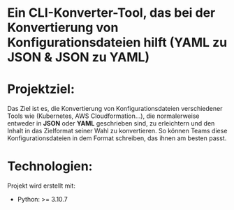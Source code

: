 # Ein CLI-Konverter-Tool, das bei der Konvertierung von Konfigurationsdateien hilft (YAML zu JSON & JSON zu YAML)


# Projektziel:
 Das Ziel ist es, die Konvertierung von Konfigurationsdateien verschiedener Tools wie (Kubernetes, AWS Cloudformation...), die normalerweise entweder in **JSON** oder **YAML** geschrieben sind, zu erleichtern und den Inhalt in das Zielformat seiner Wahl zu konvertieren.
 So können Teams diese Konfigurationsdateien in dem Format schreiben, das ihnen am besten passt.
 
# Technologien:
  Projekt wird erstellt mit:

 - Python: >= 3.10.7
  
 
 
